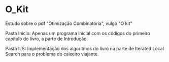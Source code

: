 # O_Kit
Estudo sobre o pdf "Otimização Combinatória", vulgo "O kit"

Pasta Inicio: Apenas um programa inicial com os códigos do primeiro capítulo do livro, a parte de Introdução.

Pasta ILS: Implementação dos algoritmos do livro na parte de Iterated Local Search para o problema do caixeiro viajante.
